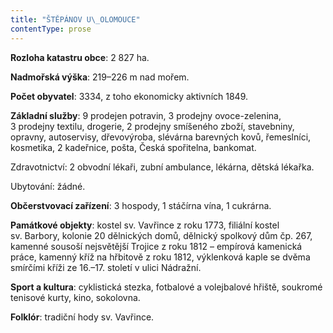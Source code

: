 ```yaml
---
title: "ŠTĚPÁNOV U\_OLOMOUCE"
contentType: prose
---
```


<section>

**Rozloha katastru obce**: 2 827 ha.

</section>

<section>

**Nadmořská výška**: 219–226 m nad mořem.

</section>

<section>

**Počet obyvatel**: 3334, z toho ekonomicky aktivních 1849.

</section>

<section>

**Základní služby**: 9 prodejen potravin, 3 prodejny ovoce-zelenina, 3 prodejny textilu, drogerie, 2 prodejny smíšeného zboží, stavebniny, opravny, autoservisy, dřevovýroba, slévárna barevných kovů, řemeslníci, kosmetika, 2 kadeřnice, pošta, Česká spořitelna, bankomat.

</section>

<section>

Zdravotnictví: 2 obvodní lékaři, zubní ambulance, lékárna, dětská lékařka.

</section>

<section>

Ubytování: žádné.

</section>

<section>

**Občerstvovací zařízení**: 3 hospody, 1 stáčírna vína, 1 cukrárna.

</section>

<section>

**Památkové objekty**: kostel sv. Vavřince z roku 1773, filiální kostel sv. Barbory, kolonie 20 dělnických domů, dělnický spolkový dům čp. 267, kamenné sousoší nejsvětější Trojice z roku 1812 – empí­rová kamenická práce, kamenný kříž na hřbitově z roku 1812, výklenková kaple se dvěma smírčími kříži ze 16.–17. století v ulici Nádražní.

</section>

<section>

**Sport a kultura**: cyklistická stezka, fotbalové a volejbalové hřiště, soukromé tenisové kurty, kino, sokolovna.

</section>

<section>

**Folklór**: tradiční hody sv. Vavřince.

</section>
